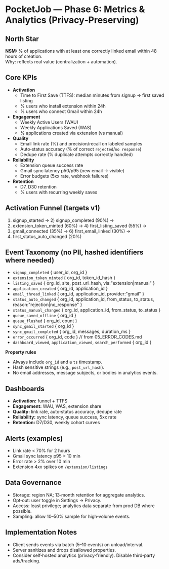 
# PocketJob — Phase 6: Metrics & Analytics (Privacy‑Preserving)

## North Star
**NSM:** % of applications with at least one correctly linked email within 48 hours of creation.  
Why: reflects real value (centralization + automation).

## Core KPIs
- **Activation**
  - Time to First Save (TTFS): median minutes from signup -> first saved listing
  - % users who install extension within 24h
  - % users who connect Gmail within 24h
- **Engagement**
  - Weekly Active Users (WAU)
  - Weekly Applications Saved (WAS)
  - % applications created via extension (vs manual)
- **Quality**
  - Email link rate (%) and precision/recall on labeled samples
  - Auto‑status accuracy (% of correct `rejected`/`no response`)
  - Dedupe rate (% duplicate attempts correctly handled)
- **Reliability**
  - Extension queue success rate
  - Gmail sync latency p50/p95 (new email -> visible)
  - Error budgets (5xx rate, webhook failures)
- **Retention**
  - D7, D30 retention
  - % users with recurring weekly saves

## Activation Funnel (targets v1)
1) signup_started -> 2) signup_completed (90%) ->  
3) extension_token_minted (60%) -> 4) first_listing_saved (55%) ->  
5) gmail_connected (35%) -> 6) first_email_linked (30%) ->  
7) first_status_auto_changed (20%)

## Event Taxonomy (no PII, hashed identifiers where needed)
- `signup_completed` { user_id, org_id }
- `extension_token_minted` { org_id, token_id_hash }
- `listing_saved` { org_id, site, post_url_hash, via:"extension|manual" }
- `application_created` { org_id, application_id }
- `email_thread_linked` { org_id, application_id, provider:"gmail" }
- `status_auto_changed` { org_id, application_id, from_status, to_status, reason:"rejection|no_response" }
- `status_manual_changed` { org_id, application_id, from_status, to_status }
- `queue_saved_offline` { org_id }
- `queue_flushed` { org_id, count }
- `sync_gmail_started` { org_id }
- `sync_gmail_completed` { org_id, messages, duration_ms }
- `error_occurred` { org_id, code }  // from 05_ERROR_CODES.md
- `dashboard_viewed`, `application_viewed`, `search_performed` { org_id }

**Property rules**
- Always include `org_id` and a `ts` timestamp.
- Hash sensitive strings (e.g., `post_url_hash`).
- No email addresses, message subjects, or bodies in analytics events.

## Dashboards
- **Activation:** funnel + TTFS
- **Engagement:** WAU, WAS, extension share
- **Quality:** link rate, auto‑status accuracy, dedupe rate
- **Reliability:** sync latency, queue success, 5xx rate
- **Retention:** D7/D30, weekly cohort curves

## Alerts (examples)
- Link rate < 70% for 2 hours
- Gmail sync latency p95 > 10 min
- Error rate > 2% over 10 min
- Extension 4xx spikes on `/extension/listings`

## Data Governance
- Storage: region NA; 13‑month retention for aggregate analytics.
- Opt‑out: user toggle in Settings → Privacy.
- Access: least privilege; analytics data separate from prod DB where possible.
- Sampling: allow 10–50% sample for high‑volume events.

## Implementation Notes
- Client sends events via batch (5–10 events) on unload/interval.
- Server sanitizes and drops disallowed properties.
- Consider self‑hosted analytics (privacy‑friendly). Disable third‑party ads/tracking.
